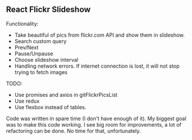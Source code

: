 ## React Flickr Slideshow

Functionality:
* Take beautiful of pics from flickr.com API and show them in slideshow.
* Search custom query
* Prev/Next
* Pause/Unpause
* Choose slideshow interval
* Handling network errors. If internet connection is lost, it will not stop trying to fetch images

TODO:
* Use promises and axios in gitFlickrPicsList
* Use redux
* Use flexbox instead of tables.

Code was written in spare time (I don't have enough of it). My biggest goal was to make this code working. I see big room for improvements, a lot of refactoring can be done. No time for that, unfortunately.
